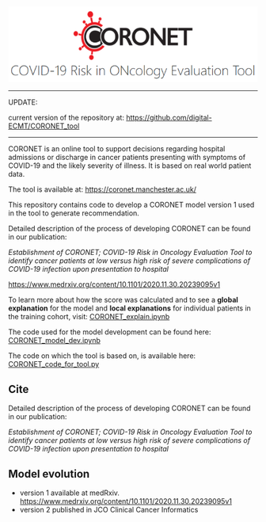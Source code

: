 ![coronet_front_logo.PNG](/coronet_front_logo.PNG)

------
UPDATE:

current version of the repository at: https://github.com/digital-ECMT/CORONET_tool

------
CORONET is an online tool to support decisions regarding hospital admissions or discharge in cancer patients presenting with symptoms of COVID-19 and the likely severity of illness. It is based on real world patient data.

The tool is available at:
https://coronet.manchester.ac.uk/

This repository contains code to develop a CORONET model version 1 used in the tool to generate recommendation.

Detailed description of the process of developing CORONET can be found in our publication:

*Establishment of CORONET; COVID-19 Risk in Oncology Evaluation Tool to identify cancer patients at low versus high risk of severe complications of COVID-19 infection upon presentation to hospital*

https://www.medrxiv.org/content/10.1101/2020.11.30.20239095v1

To learn more about how the score was calculated and to see a **global explanation** for the model and **local explanations** for individual patients in the training cohort, visit:
[CORONET_explain.ipynb](notebooks/CORONET_explain.ipynb)

The code used for the model development can be found here:
[CORONET_model_dev.ipynb](notebooks/CORONET_model_dev.ipynb)

The code on which the tool is based on, is available here:
[CORONET_code_for_tool.py](code/CORONET_code_for_tool.py)

## Cite
Detailed description of the process of developing CORONET can be found in our publication:

*Establishment of CORONET; COVID-19 Risk in Oncology Evaluation Tool to identify cancer patients at low versus high risk of severe complications of COVID-19 infection upon presentation to hospital*



## Model evolution
- version 1 available at medRxiv. https://www.medrxiv.org/content/10.1101/2020.11.30.20239095v1
- version 2 published in JCO Clinical Cancer Informatics
